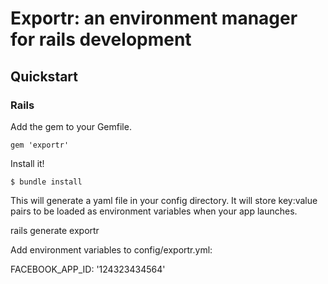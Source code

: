 # Exportr: an environment manager for rails development

## Quickstart

### Rails

Add the gem to your Gemfile.

    gem 'exportr'

Install it!

    $ bundle install

This will generate a yaml file in your config directory. It will store key:value pairs to be loaded
as environment variables when your app launches. 

rails generate exportr

Add environment variables to config/exportr.yml:

FACEBOOK_APP_ID: '124323434564'